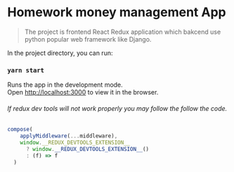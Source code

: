 # Homework money management App
> The project is frontend React Redux application which bakcend use python popular web framework like Django.

In the project directory, you can run:

### `yarn start`

Runs the app in the development mode.\
Open [http://localhost:3000](http://localhost:3000) to view it in the browser.


###### If redux dev tools will not work properly you may follow the follow the code.
```javascript
compose(
    applyMiddleware(...middleware),
    window.__REDUX_DEVTOOLS_EXTENSION__
      ? window.__REDUX_DEVTOOLS_EXTENSION__()
      : (f) => f
  )
```
